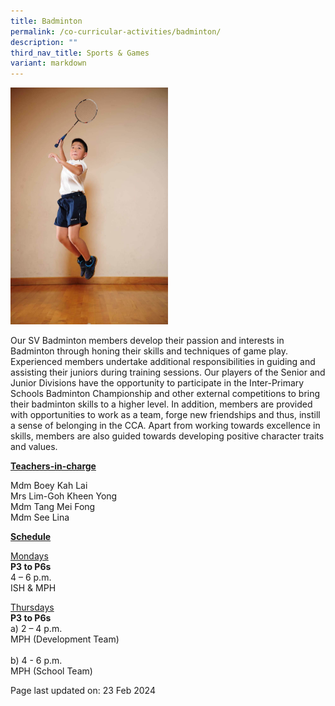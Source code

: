 ```yaml
---
title: Badminton
permalink: /co-curricular-activities/badminton/
description: ""
third_nav_title: Sports & Games
variant: markdown
---
```

<img style="width: 50%;" src="/images/badminton.jpeg">
<p>Our SV Badminton members develop their passion and interests in Badminton through honing their skills and techniques of game play. Experienced members undertake additional responsibilities in guiding and assisting their juniors during training sessions. Our players of the Senior and Junior Divisions have the opportunity to participate in the Inter-Primary Schools Badminton Championship and other external competitions to bring their badminton skills to a higher level. In addition, members are provided with opportunities to work as a team, forge new friendships and thus, instill a sense of belonging in the CCA. Apart from working towards excellence in skills, members are also guided towards developing positive character traits and values.</p>
<p><u><strong>Teachers-in-charge</strong></u></p>
<p>Mdm Boey Kah Lai<br>
Mrs Lim-Goh Kheen Yong<br>
Mdm Tang Mei Fong<br>
Mdm See Lina</p>
<p><u><strong>Schedule</strong></u></p>
<p><u>Mondays</u><br>
	<strong>P3 to P6s</strong><br>
4 – 6 p.m.<br>
ISH &amp; MPH</p>
<p><u>Thursdays</u><br>
	<strong>P3 to P6s</strong><br>
a) 2 – 4 p.m.<br>
MPH (Development Team)<br><br>
b) 4 - 6 p.m.<br>
MPH (School Team)</p>
<p>Page last updated on: 23 Feb 2024</p>